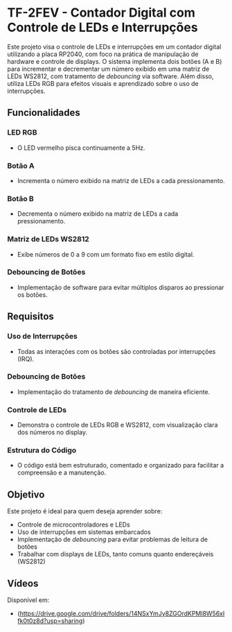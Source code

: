 # TF-2FEV - Contador Digital com Controle de LEDs e Interrupções

Este projeto visa o controle de LEDs e interrupções em um contador digital utilizando a placa RP2040, com foco na prática de manipulação de hardware e controle de displays. O sistema implementa dois botões (A e B) para incrementar e decrementar um número exibido em uma matriz de LEDs WS2812, com tratamento de *debouncing* via software. Além disso, utiliza LEDs RGB para efeitos visuais e aprendizado sobre o uso de interrupções.

## Funcionalidades

### LED RGB
- O LED vermelho pisca continuamente a 5Hz.

### Botão A
- Incrementa o número exibido na matriz de LEDs a cada pressionamento.

### Botão B
- Decrementa o número exibido na matriz de LEDs a cada pressionamento.

### Matriz de LEDs WS2812
- Exibe números de 0 a 9 com um formato fixo em estilo digital.

### Debouncing de Botões
- Implementação de software para evitar múltiplos disparos ao pressionar os botões.

## Requisitos

### Uso de Interrupções
- Todas as interações com os botões são controladas por interrupções (IRQ).

### Debouncing de Botões
- Implementação do tratamento de *debouncing* de maneira eficiente.

### Controle de LEDs
- Demonstra o controle de LEDs RGB e WS2812, com visualização clara dos números no display.

### Estrutura do Código
- O código está bem estruturado, comentado e organizado para facilitar a compreensão e a manutenção.

## Objetivo

Este projeto é ideal para quem deseja aprender sobre:
- Controle de microcontroladores e LEDs
- Uso de interrupções em sistemas embarcados
- Implementação de *debouncing* para evitar problemas de leitura de botões
- Trabalhar com displays de LEDs, tanto comuns quanto endereçáveis (WS2812)

## Vídeos
Disponível em:
- (https://drive.google.com/drive/folders/14NSxYmJy8ZGOrdKPMl8W56xIfk0t0z8d?usp=sharing)

